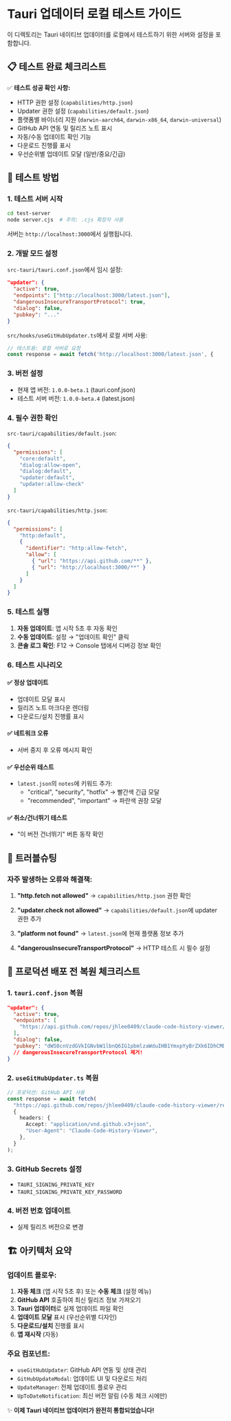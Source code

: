 # Tauri 업데이터 로컬 테스트 가이드

이 디렉토리는 Tauri 네이티브 업데이터를 로컬에서 테스트하기 위한 서버와 설정을 포함합니다.

## 📋 테스트 완료 체크리스트

✅ **테스트 성공 확인 사항:**

- HTTP 권한 설정 (`capabilities/http.json`)
- Updater 권한 설정 (`capabilities/default.json`)
- 플랫폼별 바이너리 지원 (`darwin-aarch64`, `darwin-x86_64`, `darwin-universal`)
- GitHub API 연동 및 릴리즈 노트 표시
- 자동/수동 업데이트 확인 기능
- 다운로드 진행률 표시
- 우선순위별 업데이트 모달 (일반/중요/긴급)

## 🚀 테스트 방법

### 1. 테스트 서버 시작

```bash
cd test-server
node server.cjs  # 주의: .cjs 확장자 사용
```

서버는 `http://localhost:3000`에서 실행됩니다.

### 2. 개발 모드 설정

`src-tauri/tauri.conf.json`에서 임시 설정:

```json
"updater": {
  "active": true,
  "endpoints": ["http://localhost:3000/latest.json"],
  "dangerousInsecureTransportProtocol": true,
  "dialog": false,
  "pubkey": "..."
}
```

`src/hooks/useGitHubUpdater.ts`에서 로컬 서버 사용:

```typescript
// 테스트용: 로컬 서버로 요청
const response = await fetch('http://localhost:3000/latest.json', {
```

### 3. 버전 설정

- 현재 앱 버전: `1.0.0-beta.1` (tauri.conf.json)
- 테스트 서버 버전: `1.0.0-beta.4` (latest.json)

### 4. 필수 권한 확인

`src-tauri/capabilities/default.json`:

```json
{
  "permissions": [
    "core:default",
    "dialog:allow-open",
    "dialog:default",
    "updater:default",
    "updater:allow-check"
  ]
}
```

`src-tauri/capabilities/http.json`:

```json
{
  "permissions": [
    "http:default",
    {
      "identifier": "http:allow-fetch",
      "allow": [
        { "url": "https://api.github.com/**" },
        { "url": "http://localhost:3000/**" }
      ]
    }
  ]
}
```

### 5. 테스트 실행

1. **자동 업데이트**: 앱 시작 5초 후 자동 확인
2. **수동 업데이트**: 설정 → "업데이트 확인" 클릭
3. **콘솔 로그 확인**: F12 → Console 탭에서 디버깅 정보 확인

### 6. 테스트 시나리오

#### ✅ 정상 업데이트

- 업데이트 모달 표시
- 릴리즈 노트 마크다운 렌더링
- 다운로드/설치 진행률 표시

#### ✅ 네트워크 오류

- 서버 중지 후 오류 메시지 확인

#### ✅ 우선순위 테스트

- `latest.json`의 `notes`에 키워드 추가:
  - "critical", "security", "hotfix" → 빨간색 긴급 모달
  - "recommended", "important" → 파란색 권장 모달

#### ✅ 취소/건너뛰기 테스트

- "이 버전 건너뛰기" 버튼 동작 확인

## 🔧 트러블슈팅

### 자주 발생하는 오류와 해결책:

1. **"http.fetch not allowed"**
   → `capabilities/http.json` 권한 확인

2. **"updater.check not allowed"**
   → `capabilities/default.json`에 updater 권한 추가

3. **"platform not found"**
   → `latest.json`에 현재 플랫폼 정보 추가

4. **"dangerousInsecureTransportProtocol"**
   → HTTP 테스트 시 필수 설정

## 📝 프로덕션 배포 전 복원 체크리스트

### 1. `tauri.conf.json` 복원

```json
"updater": {
  "active": true,
  "endpoints": [
    "https://api.github.com/repos/jhlee0409/claude-code-history-viewer/releases/latest"
  ],
  "dialog": false,
  "pubkey": "dW50cnVzdGVkIGNvbW1lbnQ6IG1pbmlzaWduIHB1YmxpYyBrZXk6IDhCMDAzQUUxMEEzNEFDRTcKUldUbnJEUUs0VG9BaXpzVXFxU2NKTjBOYnFIOVlMWWlHY0NkRHBjVHlFUjdvWkdrMXgyaUFXeXYK"
  // dangerousInsecureTransportProtocol 제거!
}
```

### 2. `useGitHubUpdater.ts` 복원

```typescript
// 프로덕션: GitHub API 사용
const response = await fetch(
  "https://api.github.com/repos/jhlee0409/claude-code-history-viewer/releases/latest",
  {
    headers: {
      Accept: "application/vnd.github.v3+json",
      "User-Agent": "Claude-Code-History-Viewer",
    },
  }
);
```

### 3. GitHub Secrets 설정

- `TAURI_SIGNING_PRIVATE_KEY`
- `TAURI_SIGNING_PRIVATE_KEY_PASSWORD`

### 4. 버전 번호 업데이트

- 실제 릴리즈 버전으로 변경

## 🏗️ 아키텍처 요약

### 업데이트 플로우:

1. **자동 체크** (앱 시작 5초 후) 또는 **수동 체크** (설정 메뉴)
2. **GitHub API** 호출하여 최신 릴리즈 정보 가져오기
3. **Tauri 업데이터**로 실제 업데이트 파일 확인
4. **업데이트 모달** 표시 (우선순위별 디자인)
5. **다운로드/설치** 진행률 표시
6. **앱 재시작** (자동)

### 주요 컴포넌트:

- `useGitHubUpdater`: GitHub API 연동 및 상태 관리
- `GitHubUpdateModal`: 업데이트 UI 및 다운로드 처리
- `UpdateManager`: 전체 업데이트 플로우 관리
- `UpToDateNotification`: 최신 버전 알림 (수동 체크 시에만)

✨ **이제 Tauri 네이티브 업데이터가 완전히 통합되었습니다!**
